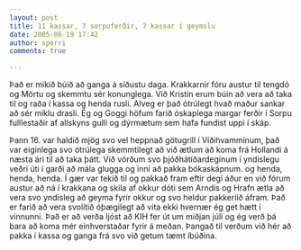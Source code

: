 ```yaml
---
layout: post
title: 11 kassar, 7 sorpuferðir, 7 kassar í geymslu
date: 2005-06-19 17:42
author: sporri
comments: true

---
```

Það er mikið búið að ganga á síðustu daga. Krakkarnir fóru austur til tengdó og Mörtu og skemmtu sér konunglega. Við Kristín erum búin að vera að taka til og raða í kassa og henda rusli. Alveg er það ótrúlegt hvað maður sankar að sér miklu drasli. Ég og Goggi höfum farið óskaplega margar ferðir í Sorpu fulllestaðir af allskyns gulli og dýrmætum sem hafa fundist uppi í skáp.

Þann 16. var haldið mjög svo vel heppnað götugrill í Víðihvamminum, það var eiginlega svo ótrúlega skemmtilegt að við ætlum að koma frá Hollandi á næsta ári til að taka þátt. Við vörðum svo þjóðhátíðardeginum í yndislegu veðri úti í garði að mála glugga og inni að pakka bókaskápnum. og henda, henda, henda. Í gær var tekið til og pakkað fram eftir degi áður en við fórum austur að ná í krakkana og skila af okkur dóti sem Arndís og Hrafn ætla að vera svo yndisleg að geyma fyrir okkur og svo heldur pakkeríið áfram. Það er farið að vera svolítið óþægilegt að vita ekki hvernær ég get hætt í vinnunni. Það er að verða ljóst að KIH fer út um miðjan júlí og ég verð þá bara að koma mér einhverstaðar fyrir á meðan. Þangað til verðum við hér að pakka í kassa og ganga frá svo við getum tæmt íbúðina.


